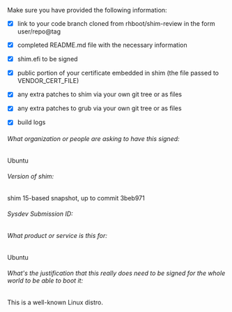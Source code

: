 Make sure you have provided the following information:

 - [x] link to your code branch cloned from rhboot/shim-review in the form user/repo@tag
 - [x] completed README.md file with the necessary information
 - [x] shim.efi to be signed
 - [x] public portion of your certificate embedded in shim (the file passed to VENDOR_CERT_FILE)
 - [x] any extra patches to shim via your own git tree or as files
 - [x] any extra patches to grub via your own git tree or as files
 - [x] build logs


###### What organization or people are asking to have this signed:
Ubuntu

###### Version of shim:
shim 15-based snapshot, up to commit 3beb971

###### Sysdev Submission ID:

###### What product or service is this for:
Ubuntu

###### What's the justification that this really does need to be signed for the whole world to be able to boot it:
This is a well-known Linux distro.

